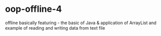 # oop-offline-4
offline basically featuring - the basic of Java &amp; application of ArrayList and example of reading and writing data from text file
